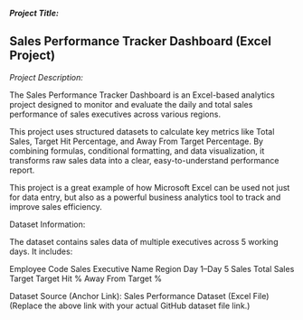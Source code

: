 ***Project Title:***

## Sales Performance Tracker Dashboard (Excel Project)

*Project Description:*

The Sales Performance Tracker Dashboard is an Excel-based analytics project designed to monitor and evaluate the daily and total sales performance of sales executives across various regions.

This project uses structured datasets to calculate key metrics like Total Sales, Target Hit Percentage, and Away From Target Percentage. By combining formulas, conditional formatting, and data visualization, it transforms raw sales data into a clear, easy-to-understand performance report.

This project is a great example of how Microsoft Excel can be used not just for data entry, but also as a powerful business analytics tool to track and improve sales efficiency.


Dataset Information:

The dataset contains sales data of multiple executives across 5 working days. It includes:

Employee Code
Sales Executive Name
Region
Day 1–Day 5 Sales
Total Sales
Target
Target Hit %
Away From Target %

Dataset Source (Anchor Link): Sales Performance Dataset (Excel File)
(Replace the above link with your actual GitHub dataset file link.)
